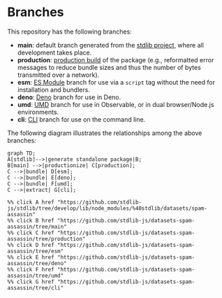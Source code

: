 <!--

@license Apache-2.0

Copyright (c) 2023 The Stdlib Authors.

Licensed under the Apache License, Version 2.0 (the "License");
you may not use this file except in compliance with the License.
You may obtain a copy of the License at

    http://www.apache.org/licenses/LICENSE-2.0

Unless required by applicable law or agreed to in writing, software
distributed under the License is distributed on an "AS IS" BASIS,
WITHOUT WARRANTIES OR CONDITIONS OF ANY KIND, either express or implied.
See the License for the specific language governing permissions and
limitations under the License.

-->

# Branches

This repository has the following branches:

-   **main**: default branch generated from the [stdlib project][stdlib-url], where all development takes place.
-   **production**: [production build][production-url] of the package (e.g., reformatted error messages to reduce bundle sizes and thus the number of bytes transmitted over a network).
-   **esm**: [ES Module][esm-url] branch for use via a `script` tag without the need for installation and bundlers.
-   **deno**: [Deno][deno-url] branch for use in Deno.
-   **umd**: [UMD][umd-url] branch for use in Observable, or in dual browser/Node.js environments.
-   **cli**: [CLI][cli-url] branch for use on the command line.

The following diagram illustrates the relationships among the above branches:

```mermaid
graph TD;
A[stdlib]-->|generate standalone package|B;
B[main] -->|productionize| C[production];
C -->|bundle| D[esm];
C -->|bundle| E[deno];
C -->|bundle| F[umd];
C -->|extract| G[cli];

%% click A href "https://github.com/stdlib-js/stdlib/tree/develop/lib/node_modules/%40stdlib/datasets/spam-assassin"
%% click B href "https://github.com/stdlib-js/datasets-spam-assassin/tree/main"
%% click C href "https://github.com/stdlib-js/datasets-spam-assassin/tree/production"
%% click D href "https://github.com/stdlib-js/datasets-spam-assassin/tree/esm"
%% click E href "https://github.com/stdlib-js/datasets-spam-assassin/tree/deno"
%% click F href "https://github.com/stdlib-js/datasets-spam-assassin/tree/umd"
%% click G href "https://github.com/stdlib-js/datasets-spam-assassin/tree/cli"
```

[stdlib-url]: https://github.com/stdlib-js/stdlib/tree/develop/lib/node_modules/%40stdlib/datasets/spam-assassin
[production-url]: https://github.com/stdlib-js/datasets-spam-assassin/tree/production
[deno-url]: https://github.com/stdlib-js/datasets-spam-assassin/tree/deno
[umd-url]: https://github.com/stdlib-js/datasets-spam-assassin/tree/umd
[esm-url]: https://github.com/stdlib-js/datasets-spam-assassin/tree/esm
[cli-url]: https://github.com/stdlib-js/datasets-spam-assassin/tree/cli